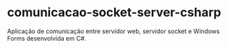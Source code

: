 # comunicacao-socket-server-csharp
Aplicação de comunicação entre servidor web, servidor socket e Windows Forms desenvolvida em C#.
